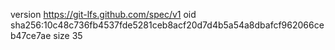 version https://git-lfs.github.com/spec/v1
oid sha256:10c48c736fb4537fde5281ceb8acf20d7d4b5a54a8dbafcf962066ceb47ce7ae
size 35
